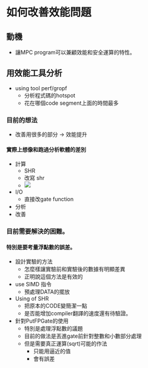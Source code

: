 # 如何改善效能問題
## 動機
+ 讓MPC program可以兼顧效能和安全運算的特性。
## 用效能工具分析
+ using tool perf/gropf
    + 分析程式碼的hotspot
    + 花在哪個code segment上面的時間最多
### 目前的想法
+ 改善用很多的部分 -> 效能提升
#### 實際上想像和跑過分析軟體的差別
+ 計算 
    + SHR
    + 改寫 shr 
    + ![](https://i.imgur.com/HShS3GS.png)
+ I/O
    + 直接改gate function 
+ 分析
+ 改善
### 目前需要解決的困難。
#### 特別是要考量浮點數的誤差。
- 設計實驗的方法
    - 怎麼樣讓實驗前和實驗後的數據有明顯差異
    - 正明說這個方法是有效的
- use SIMD 指令
    - 預處理DATA的擺放
- Using of SHR
    - 把原本的CODE變簡潔一點
    - 是否能增加compiler翻譯的速度還有待驗證。
- 針對PutFPGate的使用
    - 特別是處理浮點數的議題
    - 目前的做法是丟進gate前針對整數和小數部分處理
    - 但是需要真正運算(sqrt)可能的作法
        - 只能用逼近的值
        - 會有誤差